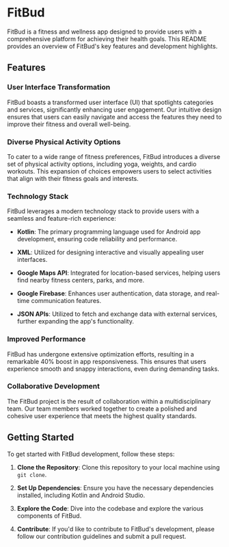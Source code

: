 # FitBud

FitBud is a fitness and wellness app designed to provide users with a comprehensive platform for achieving their health goals. This README provides an overview of FitBud's key features and development highlights.

## Features

### User Interface Transformation

FitBud boasts a transformed user interface (UI) that spotlights categories and services, significantly enhancing user engagement. Our intuitive design ensures that users can easily navigate and access the features they need to improve their fitness and overall well-being.

### Diverse Physical Activity Options

To cater to a wide range of fitness preferences, FitBud introduces a diverse set of physical activity options, including yoga, weights, and cardio workouts. This expansion of choices empowers users to select activities that align with their fitness goals and interests.

### Technology Stack

FitBud leverages a modern technology stack to provide users with a seamless and feature-rich experience:

- **Kotlin**: The primary programming language used for Android app development, ensuring code reliability and performance.

- **XML**: Utilized for designing interactive and visually appealing user interfaces.

- **Google Maps API**: Integrated for location-based services, helping users find nearby fitness centers, parks, and more.

- **Google Firebase**: Enhances user authentication, data storage, and real-time communication features.

- **JSON APIs**: Utilized to fetch and exchange data with external services, further expanding the app's functionality.

### Improved Performance

FitBud has undergone extensive optimization efforts, resulting in a remarkable 40% boost in app responsiveness. This ensures that users experience smooth and snappy interactions, even during demanding tasks.

### Collaborative Development

The FitBud project is the result of collaboration within a multidisciplinary team. Our team members worked together to create a polished and cohesive user experience that meets the highest quality standards.

## Getting Started

To get started with FitBud development, follow these steps:

1. **Clone the Repository**: Clone this repository to your local machine using `git clone`.

2. **Set Up Dependencies**: Ensure you have the necessary dependencies installed, including Kotlin and Android Studio.

3. **Explore the Code**: Dive into the codebase and explore the various components of FitBud.

4. **Contribute**: If you'd like to contribute to FitBud's development, please follow our contribution guidelines and submit a pull request.
